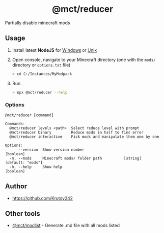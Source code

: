 <h1 align="center">@mct/reducer</h1>

Partially disable minecraft mods

<!-- extended_desc --><!-- /extended_desc -->

## Usage

1. Install latest **NodeJS** for [Windows](https://nodejs.org/en/download/current/) or [Unix](https://nodejs.org/en/download/package-manager/)

2. Open console, navigate to your Minecraft directory (one with the `mods/` directory or `options.txt` file)
   ```sh
   > cd C:/Instances/MyModpack
   ```

3. Run:
    ```sh
    > npx @mct/reducer --help
    ```

### Options

```shell
@mct/reducer [command]

Commands:
  @mct/reducer levels <path>  Select reduce level with prompt
  @mct/reducer binary         Reduce mods in half to find error
  @mct/reducer interactive    Pick mods and manipulate them one by one

Options:
      --version  Show version number                                   [boolean]
  -m, --mods     Minecraft mods/ folder path          [string] [default: "mods"]
  -h, --help     Show help                                             [boolean]
```

## Author

* https://github.com/Krutoy242

## Other tools


* [@mct/modlist](https://github.com/Krutoy242/mc-tools/tree/master/packages/modlist) - Generate .md file with all mods listed
